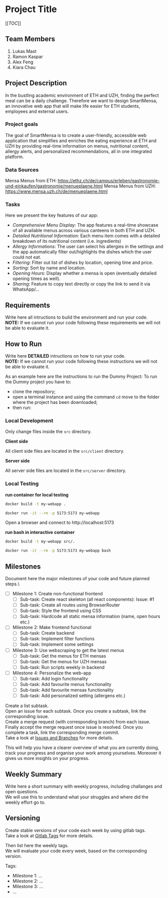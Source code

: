 # Project Title

[[_TOC_]]

## Team Members
1. Lukas Mast
2. Ramon Kaspar
3. Alex Feng
4. Kiara Chau

## Project Description 
In the bustling academic environment of ETH and UZH, finding the perfect meal can be a daily challenge. Therefore we want to design SmartMensa, an innovative web app that will make life easier for ETH students, employees and external users.

### Project goals
The goal of SmartMensa is to create a user-friendly, accessible web application that simplifies and enriches the eating experience at ETH and UZH by providing real-time information on menus, nutritional content, allergy alerts, and personalized recommendations, all in one integrated platform. 

### Data Sources
Mensa Menus from ETH: https://ethz.ch/de/campus/erleben/gastronomie-und-einkaufen/gastronomie/menueplaene.html
Mensa Menus from UZH: https://www.mensa.uzh.ch/de/menueplaene.html

### Tasks
Here we present the key features of our app:

- *Comprehensive Menu Display:* The app features a real-time showcase of all available menus across various canteens in both ETH and UZH.
- *Detailed Nutritional Information:* Each menu item comes with a detailed breakdown of its nutritional content (i.e. ingredients)
- *Allergy Informations*: The user can select his allergies in the settings and the app automatically filter out/highlights the dishes which the user could not eat.
- *Filtering*: Filter out list of dishes by location, opening time and price.
- *Sorting*: Sort by name and location.
- *Opening Hours*: Display whether a mensa is open (eventually detailed opening times as well).
- *Sharing*: Feature to copy text directly or copy the link to send it via WhatsApp/…


## Requirements
Write here all intructions to build the environment and run your code.\
**NOTE:** If we cannot run your code following these requirements we will not be able to evaluate it.

## How to Run
Write here **DETAILED** intructions on how to run your code.\
**NOTE:** If we cannot run your code following these instructions we will not be able to evaluate it.

As an example here are the instructions to run the Dummy Project:
To run the Dummy project you have to:
- clone the repository;
- open a terminal instance and using the command ```cd``` move to the folder where the project has been downloaded;
- then run:


### Local Development

Only change files inside the `src` directory.

**Client side**

All client side files are located in the `src/client` directory.

**Server side**

All server side files are located in the `src/server` directory.

### Local Testing

**run container for local testing**

```bash
docker build -t my-webapp .

docker run -it --rm -p 5173:5173 my-webapp
```
Open a browser and connect to http://localhost:5173

**run bash in interactive container**
```bash
docker build -t my-webapp src/.

docker run -it --rm -p 5173:5173 my-webapp bash
```


## Milestones
Document here the major milestones of your code and future planned steps.\
- [ ] Milestone 1: Create non-functional frontend
  - [ ] Sub-task: Create react skeleton (all react components): Issue: #1
  - [ ] Sub-task: Create all routes using BrowserRouter
  - [ ] Sub-task: Style the frontend using CSS
  - [ ] Sub-task: Hardcode all static mensa information (name, open hours etc.)

- [ ] Milestone 2: Make frontend functional
  - [ ] Sub-task: Create backend
  - [ ] Sub-task: Implement filter functions
  - [ ] Sub-task: Implement some settings

- [ ] Milestone 3: Use webscraping to get the latest menus
  - [ ] Sub-task: Get the menus for ETH mensas
  - [ ] Sub-task: Get the menus for UZH mensas
  - [ ] Sub-task: Run scripts weekly in backend

- [ ] Milestone 4: Personalize the web-app
  - [ ] Sub-task: Add login functionality
  - [ ] Sub-task: Add favourite menus functionality
  - [ ] Sub-task: Add favourite mensas functionality
  - [ ] Sub-task: Add personalized setting (allergens etc.)

Create a list subtask.\
Open an issue for each subtask. Once you create a subtask, link the corresponding issue.\
Create a merge request (with corresponding branch) from each issue.\
Finally accept the merge request once issue is resolved. Once you complete a task, link the corresponding merge commit.\
Take a look at [Issues and Branches](https://www.youtube.com/watch?v=DSuSBuVYpys) for more details. 

This will help you have a clearer overview of what you are currently doing, track your progress and organise your work among yourselves. Moreover it gives us more insights on your progress.  

## Weekly Summary 
Write here a short summary with weekly progress, including challanges and open questions.\
We will use this to understand what your struggles and where did the weekly effort go to.

## Versioning
Create stable versions of your code each week by using gitlab tags.\
Take a look at [Gitlab Tags](https://docs.gitlab.com/ee/topics/git/tags.html) for more details. 

Then list here the weekly tags. \
We will evaluate your code every week, based on the corresponding version.

Tags:
- Milestone 1: ...
- Milestone 2: ...
- Milestone 3: ...
- ...



